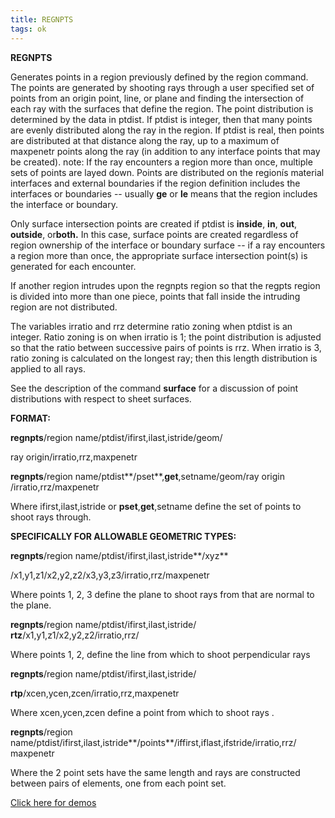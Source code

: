 ```yaml
---
title: REGNPTS
tags: ok
--- 
```


**REGNPTS**

  Generates points in a region previously defined by the region
  command. The points are generated by shooting rays through a user
  specified set of points from an origin point, line, or plane and
  finding the intersection of each ray with the surfaces that define
  the region. The point distribution is determined by the data in
  ptdist. If ptdist is integer, then that many points are evenly
  distributed along the ray in the region. If ptdist is real, then
  points are distributed at that distance along the ray, up to a
  maximum of maxpenetr points along the ray (in addition to any
  interface points that may be created). note: If the ray encounters a
  region more than once, multiple sets of points are layed down.
  Points are distributed on the regionís material interfaces and
  external boundaries if the region definition includes the interfaces
  or boundaries -- usually **ge** or **le** means that the region
  includes the interface or boundary.

  Only surface intersection points are created if ptdist is
  **inside**, **in**, **out**, **outside**, or**both.** In this case,
  surface points are created regardless of region ownership of the
  interface or boundary surface -- if a ray encounters a region more
  than once, the appropriate surface intersection point(s) is
  generated for each encounter.

  If another region intrudes upon the regnpts region so that the
  regpts region is divided into more than one piece, points that fall
  inside the intruding region are not distributed.

  The variables irratio and rrz determine ratio zoning when ptdist is
  an integer. Ratio zoning is on when irratio is 1; the point
  distribution is adjusted so that the ratio between successive pairs
  of points is rrz. When irratio is 3, ratio zoning is calculated on
  the longest ray; then this length distribution is applied to all
  rays.

  See the description of the command **surface** for a discussion of
  point distributions with respect to sheet surfaces.

 **FORMAT:**

 **regnpts**/region name/ptdist/ifirst,ilast,istride/geom/

 ray origin/irratio,rrz,maxpenetr

 **regnpts**/region name/ptdist**/pset**,**get**,setname/geom/ray
 origin /irratio,rrz/maxpenetr

 Where ifirst,ilast,istride or **pset**,**get**,setname define the set
 of points to shoot rays through.

 **SPECIFICALLY FOR ALLOWABLE GEOMETRIC TYPES:**

 **regnpts**/region name/ptdist/ifirst,ilast,istride**/xyz**

 /x1,y1,z1/x2,y2,z2/x3,y3,z3/irratio,rrz/maxpenetr

 Where points 1, 2, 3 define the plane to shoot rays from that are
 normal to the plane.

 **regnpts**/region name/ptdist/ifirst,ilast,istride/
 **rtz**/x1,y1,z1/x2,y2,z2/irratio,rrz/

 Where points 1, 2, define the line from which to shoot perpendicular
 rays

 **regnpts**/region name/ptdist/ifirst,ilast,istride/

 **rtp**/xcen,ycen,zcen/irratio,rrz,maxpenetr

 Where xcen,ycen,zcen define a point from which to shoot rays .

 **regnpts**/region
 name/ptdist/ifirst,ilast,istride**/points**/iffirst,iflast,ifstride/irratio,rrz/
 maxpenetr

 Where the 2 point sets have the same length and rays are constructed
 between pairs of elements, one from each point set.

 [Click here for demos](../demos/main_regnpts.md)
